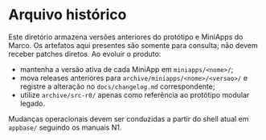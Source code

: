# Arquivo histórico

Este diretório armazena versões anteriores do protótipo e MiniApps do Marco.
Os artefatos aqui presentes são somente para consulta; não devem receber
patches diretos. Ao evoluir o produto:

- mantenha a versão ativa de cada MiniApp em `miniapps/<nome>/`;
- mova releases anteriores para `archive/miniapps/<nome>/<versao>/` e registre a
  alteração no `docs/changelog.md` correspondente;
- utilize `archive/src-r0/` apenas como referência ao protótipo modular legado.

Mudanças operacionais devem ser conduzidas a partir do shell atual em
`appbase/` seguindo os manuais N1.
